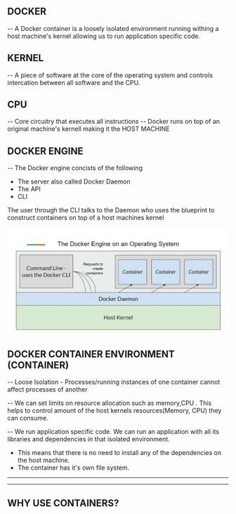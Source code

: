 ## DOCKER
-- A Docker container is a loosely isolated environment running withing a host machine's kernel allowing us to run application specific code.


## KERNEL
-- A piece of software at the core of the operating system and controls intercation between all software and the CPU.

## CPU
-- Core circuitry that executes all instructions
-- Docker runs on top of an original machine's kernell making it the HOST MACHINE

## DOCKER ENGINE
-- The Docker engine concists of the following
- The server also called Docker Daemon
- The API
- CLI

The user through the CLI talks to the Daemon who uses the blueprint to construct containers on top of a host machines kernel

![Docker Engine Diagram](./images-notes/docker-engine.JPG)


## DOCKER CONTAINER ENVIRONMENT (CONTAINER)
-- Loose Isolation - Processes/running instances of one container cannot affect processes of another

-- We can set limits on resource allocation such as memory,CPU . This helps to control amount of the host kernels resources(Memory, CPU) they can consume.

-- We run application specific code. We can run an application with all its libraries and dependencies in that isolated environment. 
- This means that there is no need to install any of the dependencies on the host machine.
- The container has it's own file system.


---

---
## WHY USE CONTAINERS?
